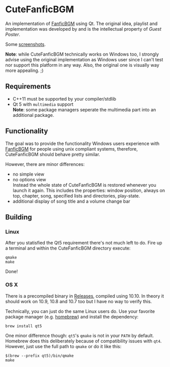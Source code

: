 CuteFanficBGM
=============

An implementation of [FanficBGM](http://ks.renai.us/viewtopic.php?f=52&t=9907&start=3) using Qt.
The original idea, playlist and implementation was developed by and is the 
intellectual property of *Guest Poster*.

Some [screenshots](https://imgur.com/a/wqUOq).

**Note**: while CuteFanficBGM technically works on Windows too, I strongly advise using
the original implementation as Windows user since I can't test nor support this
platform in any way. Also, the original one is visually way more appealing. ;)


Requirements
------------

 * C++11 must be supported by your compiler/stdlib
 * Qt 5 with `multimedia` support  
**Note**: some package managers seperate the multimedia part into an additional package.


Functionality
-------------

The goal was to provide the functionality Windows users experience with 
[FanficBGM](http://ks.renai.us/viewtopic.php?f=52&t=9907&start=3) for people 
using unix compliant systems, therefore, CuteFanficBGM should behave pretty
similar.

However, there are minor differences:

   * no simple view
   * no options view  
     Instead the whole state of CuteFanficBGM is restored whenever you launch 
     it again. This includes the properties: window position, always on top,
     chapter, song, specified lists and directories, play-state.
   * additional display of song title and a volume change bar


Building
--------

### Linux

After you statisfied the Qt5 requirement there's not much left to do.
Fire up a terminal and within the CuteFanficBGM directory execute:

    qmake
    make

Done!


### OS X

There is a precompiled binary in [Releases](https://github.com/Argon-/CuteFanficBGM/releases), 
compiled using 10.10. In theory it should work on 10.9, 10.8 and 10.7 too but I have
no way to verify this.

Technically, you can just do the same Linux users do. Use your favorite 
package manager (e.g. [homebrew](http://brew.sh)) and install the dependency:

    brew install qt5

One minor difference though: `qt5`'s `qmake` is not in your `PATH` by default. 
Homebrew does this deliberately because of compatibility issues with `qt4`.
However, just use the full path to `qmake` or do it like this:

    $(brew --prefix qt5)/bin/qmake
    make


